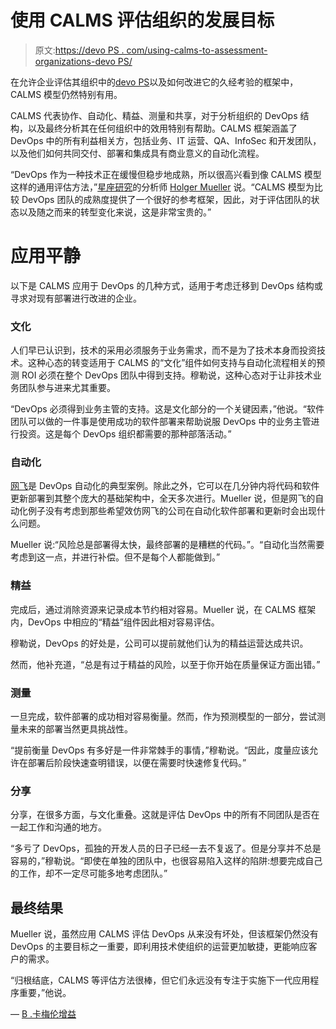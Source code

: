 # 使用 CALMS 评估组织的发展目标

> 原文:[https://devo PS . com/using-calms-to-assessment-organizations-devo PS/](https://devops.com/using-calms-to-assess-organizations-devops/)

在允许企业评估其组织中的[devo PS](https://en.wikipedia.org/wiki/DevOps)以及如何改进它的久经考验的框架中，CALMS 模型仍然特别有用。

CALMS 代表协作、自动化、精益、测量和共享，对于分析组织的 DevOps 结构，以及最终分析其在任何组织中的效用特别有帮助。CALMS 框架涵盖了 DevOps 中的所有利益相关方，包括业务、IT 运营、QA、InfoSec 和开发团队，以及他们如何共同交付、部署和集成具有商业意义的自动化流程。

“DevOps 作为一种技术正在缓慢但稳步地成熟，所以很高兴看到像 CALMS 模型这样的通用评估方法，”[星座研究](https://www.constellationr.com/)的分析师 [Holger Mueller](https://www.linkedin.com/in/holgermueller) 说。“CALMS 模型为比较 DevOps 团队的成熟度提供了一个很好的参考框架，因此，对于评估团队的状态以及随之而来的转型变化来说，这是非常宝贵的。”

# 应用平静

以下是 CALMS 应用于 DevOps 的几种方式，适用于考虑迁移到 DevOps 结构或寻求对现有部署进行改进的企业。

### **文化**

人们早已认识到，技术的采用必须服务于业务需求，而不是为了技术本身而投资技术。这种心态的转变适用于 CALMS 的“文化”组件如何支持与自动化流程相关的预测 ROI 必须在整个 DevOps 团队中得到支持。穆勒说，这种心态对于让非技术业务团队参与进来尤其重要。

“DevOps 必须得到业务主管的支持。这是文化部分的一个关键因素，”他说。“软件团队可以做的一件事是使用成功的软件部署来帮助说服 DevOps 中的业务主管进行投资。这是每个 DevOps 组织都需要的那种部落活动。”

### **自动化**

[网飞](https://www.netflix.com/)是 DevOps 自动化的典型案例。除此之外，它可以在几分钟内将代码和软件更新部署到其整个庞大的基础架构中，全天多次进行。Mueller 说，但是网飞的自动化例子没有考虑到那些希望效仿网飞的公司在自动化软件部署和更新时会出现什么问题。

Mueller 说:“风险总是部署得太快，最终部署的是糟糕的代码。”。“自动化当然需要考虑到这一点，并进行补偿。但不是每个人都能做到。”

### **精益**

完成后，通过消除资源来记录成本节约相对容易。Mueller 说，在 CALMS 框架内，DevOps 中相应的“精益”组件因此相对容易评估。

穆勒说，DevOps 的好处是，公司可以提前就他们认为的精益运营达成共识。

然而，他补充道，“总是有过于精益的风险，以至于你开始在质量保证方面出错。”

### **测量**

一旦完成，软件部署的成功相对容易衡量。然而，作为预测模型的一部分，尝试测量未来的部署当然更具挑战性。

“提前衡量 DevOps 有多好是一件非常棘手的事情，”穆勒说。“因此，度量应该允许在部署后阶段快速查明错误，以便在需要时快速修复代码。”

### **分享**

分享，在很多方面，与文化重叠。这就是评估 DevOps 中的所有不同团队是否在一起工作和沟通的地方。

“多亏了 DevOps，孤独的开发人员的日子已经一去不复返了。但是分享并不总是容易的，”穆勒说。“即使在单独的团队中，也很容易陷入这样的陷阱:想要完成自己的工作，却不一定尽可能多地考虑团队。”

## **最终结果**

Mueller 说，虽然应用 CALMS 评估 DevOps 从来没有坏处，但该框架仍然没有 DevOps 的主要目标之一重要，即利用技术使组织的运营更加敏捷，更能响应客户的需求。

“归根结底，CALMS 等评估方法很棒，但它们永远没有专注于实施下一代应用程序重要，”他说。

— [B .卡梅伦增益](https://devops.com/author/b-cameron-gain/)